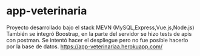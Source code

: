 # app-veterinaria
Proyecto desarrollado bajo el stack MEVN (MySQL,Express,Vue.js,Node.js)
También se integró Boostrap, en la parte del servidor se hizo tests de apis con postman.
Se intentó hacer el despliegue pero no fue posible hacerlo por la base de datos. https://app-veterinariaa.herokuapp.com/
